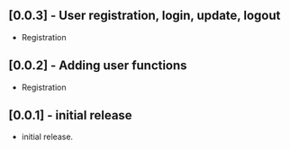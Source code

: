 ## [0.0.3] - User registration, login, update, logout

- Registration

## [0.0.2] - Adding user functions

- Registration

## [0.0.1] - initial release

- initial release.
